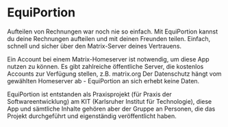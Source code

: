 # EquiPortion

Aufteilen von Rechnungen war noch nie so einfach. Mit EquiPortion kannst du deine Rechnungen aufteilen und mit deinen Freunden teilen. Einfach, schnell und sicher über den Matrix-Server deines Vertrauens.

Ein Account bei einem Matrix-Homeserver ist notwendig, um diese App nutzen zu können.
Es gibt zahlreiche öffentliche Server, die kostenlos Accounts zur Verfügung stellen, z.B. matrix.org
Der Datenschutz hängt vom gewählten Homeserver ab - EquiPortion an sich erhebt keine Daten.

EquiPortion ist entstanden als Praxisprojekt (für Praxis der Softwareentwicklung) am KIT (Karlsruher Institut für Technologie), diese App und sämtliche Inhalte gehören aber der Gruppe an Personen, die das Projekt durchgeführt und eigenständig veröffentlicht haben.
